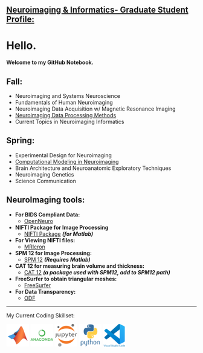 <h2><a href="https://github.com/NeuroImagingJourney">Neuroimaging & Informatics- Graduate Student Profile: </a></h2>
<h1>Hello.</h1>


 <h4>Welcome to my GitHub Notebook.</h4>
 
<body>
    <h2>Fall:</h2>
    <ul>
        <li>Neuroimaging and Systems Neuroscience</li>
        <li>Fundamentals of Human Neuroimaging</li>
        <li>Neuroimaging Data Acquisition w/ Magnetic Resonance Imaging</li>
        <li><a href="https://github.com/NeuroImagingJourney/Neuroimaging-Data-Processing-Methods">Neuroimaging Data Processing Methods</a></li>
        <li>Current Topics in Neuroimaging Informatics</li>
    </ul>
</body>

</head>
<body>
    <h2>Spring:</h2>
    <ul>
        <li>Experimental Design for Neuroimaging</li>
        <li><a href="https://github.com/NeuroImagingJourney/Computational-Modeling-in-Neuroimaging">Computational Modeling in Neuroimaging</a></li>
        <li>Brain Architecture and Neuroanatomic Exploratory Techniques</li>
        <li>Neuroimaging Genetics</li>
        <li>Science Communication</li>
    </ul>
</body>


<h2>NeuroImaging tools:</h2>

- <b>For BIDS Compliant Data:</b>
  - [OpenNeuro](https://openneuro.org/)
- <b>NIFTI Package for Image Processing</b>
  - [NIFTI Package](https://www.mathworks.com/matlabcentral/fileexchange/8797-tools-for-nifti-and-analyze-image) <b><i>(for Matlab)</b></i>
- <b>For Viewing NIFTI files:</b>
  - [MRIcron](https://www.nitrc.org/projects/mricron)
- <b>SPM 12 for Image Processing:</b>
  - [SPM 12](https://www.fil.ion.ucl.ac.uk/spm/software/spm12/) <b><i>(Requires Matlab)</b></i>
- <b>CAT 12 for measuring brain volume and thickness:</b>
  - [CAT 12](https://neuro-jena.github.io/cat//index.html#DOWNLOAD) <b><i>(a package used with SPM12, add to SPM12 path)</b></i>
- <b>FreeSurfer to obtain triangular meshes:</b>
  - [FreeSurfer](https://surfer.nmr.mgh.harvard.edu/)
- <b>For Data Transparency:</b>
  - [ODF](https://osf.io/)

------
My Current Coding Skillset:

<img src="https://github.com/devicons/devicon/blob/master/icons/matlab/matlab-original.svg" alt="Matlab logo" width="60" length="60" /> <a href="https://www.anaconda.com/download" target="_blank"><img src="https://github.com/devicons/devicon/blob/master/icons/anaconda/anaconda-original-wordmark.svg" alt="Anaconda logo" width="60" height="60" /></a> <img src="https://github.com/devicons/devicon/blob/master/icons/jupyter/jupyter-original-wordmark.svg" alt="Jupyter logo" width="60" length="60" /> <img src="https://github.com/devicons/devicon/blob/master/icons/python/python-original-wordmark.svg" alt="Python logo" width="60" length="60" />
<img src="https://github.com/devicons/devicon/blob/master/icons/vscode/vscode-original-wordmark.svg" alt="Visual Studio logo" width="60" length="60" />




<!--


-->

